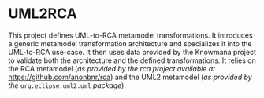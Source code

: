 # UML2RCA
This project defines UML-to-RCA metamodel transformations. It introduces a generic metamodel transformation architecture and specializes it into the UML-to-RCA use-case. It then uses data provided by the Knowmana project to validate both the architecture and the defined transformations. It relies on the RCA metamodel (*as provided by the rca project available at* https://github.com/anonbnr/rca) and the UML2 metamodel (*as provided by the* `org.eclipse.uml2.uml` *package*).
